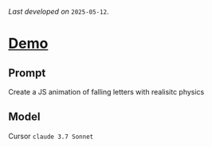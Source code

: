 *Last developed on* `2025-05-12`.
# [Demo](https://fallingletters.pages.dev/)

## Prompt

Create a JS animation of falling letters with realisitc physics

## Model
Cursor `claude 3.7 Sonnet`
